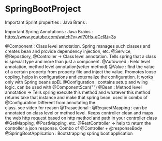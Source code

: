 # SpringBootProject
Important Sprint properties : Java Brans : 

Important Spring Annotations : Java Brains :  https://www.youtube.com/watch?v=wf70Hs-aCcI&t=3s

  @Component : Class level annotation. Spring manages such classes and creates bean and provide dependency injection, etc.
  @Service, @Repostiory, @Controller -> Class level annotation. Tells spring that a class is special type and more than just a component.
  @Autowired : Field level annotation, method level annotation(setter method)
  @Value : find the value of a certain property from property file and inject the value. Promotes loose copling, helps in configurations and externalize the configuration. It works only with Spring beans
    spEL
  @Configuration : contains setup and wiing logic. can be used with @ComponentScan("")
  @Bean : Method level annotation -> Tells spring execute this method and whatever this method returns take that instance and make that spring bean. used in combo of @Configuration Different from annotating the     
  class. see video for reason
  @Trasactional : 
  @RequestMapping : can be annotated on class level or method level. Keeps controller clean and maps the web http request based on http method and path in your controller class
    @GetMapping, @PostMapping, etc.
  @RestController -> help to return the controller a json response. Combo of @Controller + @responseBody
  @SpringBootApplication : Bootstrapping spring boot application
